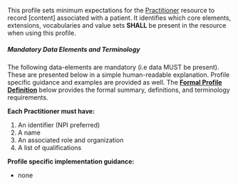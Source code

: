 This profile sets minimum expectations for the [Practitioner] resource to record [content] associated with a patient. It identifies which core elements, extensions, vocabularies and value sets **SHALL** be present in the resource when using this profile.


##### Mandatory Data Elements and Terminology


The following data-elements are mandatory (i.e data MUST be present). These are presented below in a simple human-readable explanation.  Profile specific guidance and examples are provided as well.  The [**Formal Profile Definition**](#profile) below provides the  formal summary, definitions, and  terminology requirements.  

**Each Practitioner must have:**

1.  An identifier (NPI preferred)
1.  A name
1.  An associated role and organization
1.  A list of qualifications

**Profile specific implementation guidance:**

* none

[Practitioner]: http://build.fhir.org/practitioner.html
